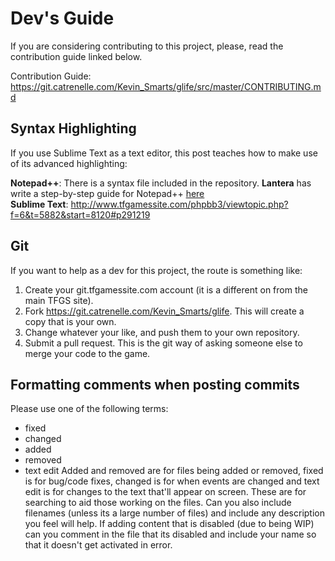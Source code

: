 # Dev's Guide #
If you are considering contributing to this project, please, read the contribution guide linked below.

Contribution Guide: https://git.catrenelle.com/Kevin_Smarts/glife/src/master/CONTRIBUTING.md

## Syntax Highlighting ##

If you use Sublime Text as a text editor, this post teaches how to make use of its advanced highlighting:

<B>Notepad++</B>: There is a syntax file included in the repository. <B>Lantera</B> has write a step-by-step guide for Notepad++ [here](notepad++)  
<B>Sublime Text</B>: http://www.tfgamessite.com/phpbb3/viewtopic.php?f=6&t=5882&start=8120#p291219



## Git  ##

If you want to help as a dev for this project, the route is something like:  
  
1. Create your git.tfgamessite.com account (it is a different on from the main TFGS site).  
2. Fork https://git.catrenelle.com/Kevin_Smarts/glife. This will create a copy that is your own.  
3. Change whatever your like, and push them to your own repository.  
4. Submit a pull request. This is the git way of asking someone else to merge your code to the game.  

## Formatting comments when posting commits ##
Please use one of the following terms:
* fixed
* changed
* added
* removed
* text edit
Added and removed are for files being added or removed, fixed is for bug/code fixes, changed is for when events are changed and text edit is for changes to the text that'll appear on screen.
These are for searching to aid those working on the files.
Can you also include filenames (unless its a large number of files) and include any description you feel will help.
If adding content that is disabled (due to being WIP) can you comment in the file that its disabled and include your name so that it doesn't get activated in error.
